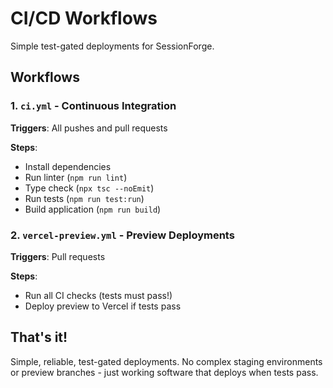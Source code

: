 # CI/CD Workflows

Simple test-gated deployments for SessionForge.

## Workflows

### 1. `ci.yml` - Continuous Integration
**Triggers**: All pushes and pull requests

**Steps**:
- Install dependencies
- Run linter (`npm run lint`)
- Type check (`npx tsc --noEmit`)
- Run tests (`npm run test:run`)
- Build application (`npm run build`)

### 2. `vercel-preview.yml` - Preview Deployments
**Triggers**: Pull requests

**Steps**:
- Run all CI checks (tests must pass!)
- Deploy preview to Vercel if tests pass

## That's it!

Simple, reliable, test-gated deployments. No complex staging environments or preview branches - just working software that deploys when tests pass.